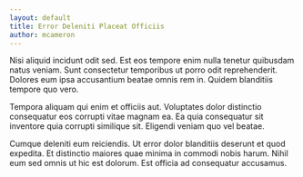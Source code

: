 ```yaml
---
layout: default
title: Error Deleniti Placeat Officiis
author: mcameron
---
```


Nisi aliquid incidunt odit sed. Est eos tempore enim nulla tenetur quibusdam natus veniam. Sunt consectetur temporibus ut porro odit reprehenderit. Dolores eum ipsa accusantium beatae omnis rem in. Quidem blanditiis tempore quo vero.

Tempora aliquam qui enim et officiis aut. Voluptates dolor distinctio consequatur eos corrupti vitae magnam ea. Ea quia consequatur sit inventore quia corrupti similique sit. Eligendi veniam quo vel beatae.

Cumque deleniti eum reiciendis. Ut error dolor blanditiis deserunt et quod expedita. Et distinctio maiores quae minima in commodi nobis harum. Nihil eum sed omnis ut hic est dolorum. Est officia ad consequatur accusamus.
